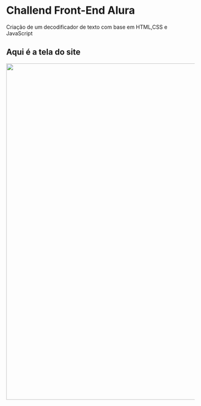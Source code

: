 # Challend Front-End Alura
Criação de um decodificador de texto com base em HTML,CSS e JavaScript
<h2> Aqui é a tela do site </h2>
<div align="center">
<img src="https://user-images.githubusercontent.com/120539943/215356471-3fd3baa2-d782-4573-8601-f5ef6c549951.png" width="900px"/>
</div>

